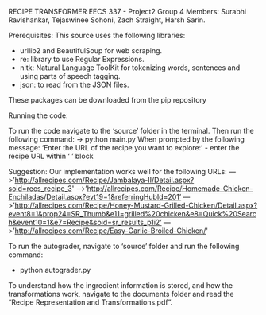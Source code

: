 RECIPE TRANSFORMER
EECS 337 - Project2
Group 4
Members: Surabhi Ravishankar, Tejaswinee Sohoni, Zach Straight, Harsh Sarin.

Prerequisites:
This source uses the following libraries:
- urllib2 and BeautifulSoup for web scraping.
- re: library to use Regular Expressions.
- nltk: Natural Language ToolKit for tokenizing words, sentences and using parts of speech
tagging.
- json: to read from the JSON files.

These packages can be downloaded from the pip repository

Running the code:

To run the code navigate to the ‘source’ folder in the terminal. Then run the following command:
-> python main.py
When prompted by the following message:
‘Enter the URL of the recipe you want to explore:’ - enter the recipe URL within ‘ ’ block

Suggestion: Our implementation works well for the following URLs:
—>’http://allrecipes.com/Recipe/Jambalaya-II/Detail.aspx?soid=recs_recipe_3'
—>’http://allrecipes.com/Recipe/Homemade-Chicken-Enchiladas/Detail.aspx?evt19=1&referringHubId=201’
—>’http://allrecipes.com/Recipe/Honey-Mustard-Grilled-Chicken/Detail.aspx?event8=1&prop24=SR_Thumb&e11=grilled%20chicken&e8=Quick%20Search&event10=1&e7=Recipe&soid=sr_results_p1i2’
—>’http://allrecipes.com/Recipe/Easy-Garlic-Broiled-Chicken/'

To run the autograder, navigate to ‘source’ folder and run the following command:
- python autograder.py

To understand how the ingredient information is stored, and how the transformations work, navigate to the documents folder and read the “Recipe Representation and Transformations.pdf”.